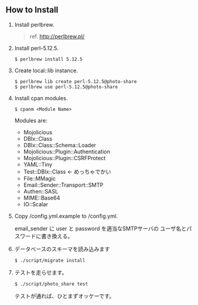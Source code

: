 How to Install
--------

1.  Install perlbrew.

    >   ref. <http://perlbrew.pl/>

2.  Install perl-5.12.5.

        $ perlbrew install 5.12.5

3.  Create local::lib instance.

        $ perlbrew lib create perl-5.12.5@photo-share
        $ perlbrew use perl-5.12.5@photo-share
        
4.  Install cpan modules.

        $ cpanm <Module Name>

    Modules are:

    -   Mojolicious
    -   DBIx::Class
    -   DBIx::Class::Schema::Loader
    -   Mojolicious::Plugin::Authentication
    -   Mojolicious::Plugin::CSRFProtect
    -   YAML::Tiny
    -   Test::DBIx::Class   <- めっちゃでかい
    -   File::MMagic
    -   Email::Sender::Transport::SMTP
    -   Authen::SASL
    -   MIME::Base64
    -   IO::Scalar

5.  Copy /config.yml.example to /config.yml.

    email_sender に user と password を適当なSMTPサーバの
    ユーザ名とパスワードに書き換える。
    
6.  データベースのスキーマを読み込みます

        $ ./script/migrate install
    
6.  テストを走らせます。

        $ ./script/photo_share test
        
    テストが通れば、ひとまずオッケーです。
